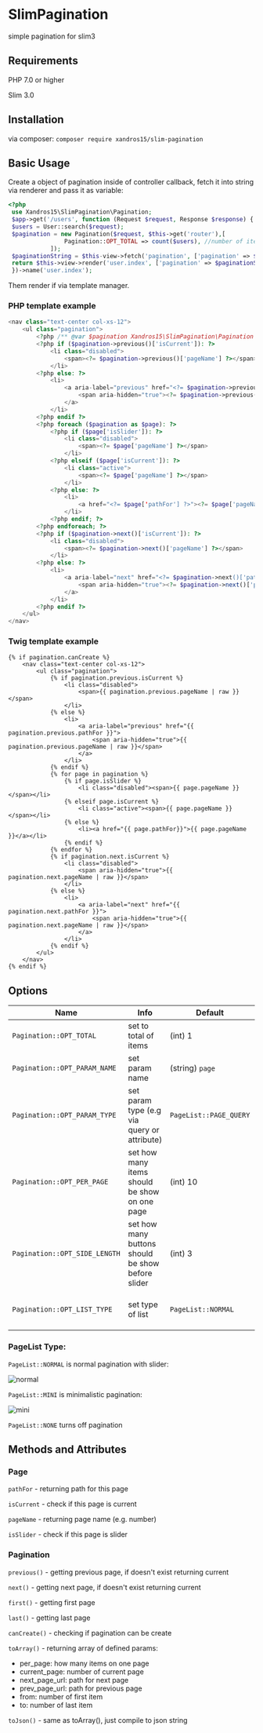 # SlimPagination
simple pagination for slim3

## Requirements

 PHP 7.0 or higher
 
 Slim 3.0
 
## Installation
via composer:
`composer require xandros15/slim-pagination`
## Basic Usage

Create a object of pagination inside of controller callback, fetch it into string via renderer and pass it as variable:

```php
<?php
 use Xandros15\SlimPagination\Pagination;
 $app->get('/users', function (Request $request, Response $response) {
 $users = User::search($request);
 $pagination = new Pagination($request, $this->get('router'),[
                Pagination::OPT_TOTAL => count($users), //number of items
            ]);
 $paginationString = $this-view->fetch('pagination', ['pagination' => $pagination]);
 return $this->view->render('user.index', ['pagination' => $paginationString]);
 })->name('user.index');

```

Them render if via template manager.

### PHP template example
```php
<nav class="text-center col-xs-12">
    <ul class="pagination">
        <?php /** @var $pagination Xandros15\SlimPagination\Pagination */ ?>
        <?php if ($pagination->previous()['isCurrent']): ?>
            <li class="disabled">
                <span><?= $pagination->previous()['pageName'] ?></span>
            </li>
        <?php else: ?>
            <li>
                <a aria-label="previous" href="<?= $pagination->previous()['pathFor'] ?>">
                    <span aria-hidden="true"><?= $pagination->previous()['pageName'] ?></span>
                </a>
            </li>
        <?php endif ?>
        <?php foreach ($pagination as $page): ?>
            <?php if ($page['isSlider']): ?>
                <li class="disabled">
                    <span><?= $page['pageName'] ?></span>
                </li>
            <?php elseif ($page['isCurrent']): ?>
                <li class="active">
                    <span><?= $page['pageName'] ?></span>
                </li>
            <?php else: ?>
                <li>
                    <a href="<?= $page['pathFor'] ?>"><?= $page['pageName'] ?></a>
                </li>
            <?php endif; ?>
        <?php endforeach; ?>
        <?php if ($pagination->next()['isCurrent']): ?>
            <li class="disabled">
                <span><?= $pagination->next()['pageName'] ?></span>
            </li>
        <?php else: ?>
            <li>
                <a aria-label="next" href="<?= $pagination->next()['pathFor'] ?>">
                    <span aria-hidden="true"><?= $pagination->next()['pageName'] ?></span>
                </a>
            </li>
        <?php endif ?>
    </ul>
</nav>
```

### Twig template example
```twig
{% if pagination.canCreate %}
    <nav class="text-center col-xs-12">
        <ul class="pagination">
            {% if pagination.previous.isCurrent %}
                <li class="disabled">
                    <span>{{ pagination.previous.pageName | raw }}</span>
                </li>
            {% else %}
                <li>
                    <a aria-label="previous" href="{{ pagination.previous.pathFor }}">
                        <span aria-hidden="true">{{ pagination.previous.pageName | raw }}</span>
                    </a>
                </li>
            {% endif %}
            {% for page in pagination %}
                {% if page.isSlider %}
                    <li class="disabled"><span>{{ page.pageName }}</span></li>
                {% elseif page.isCurrent %}
                    <li class="active"><span>{{ page.pageName }}</span></li>
                {% else %}
                    <li><a href="{{ page.pathFor}}">{{ page.pageName }}</a></li>
                {% endif %}
            {% endfor %}
            {% if pagination.next.isCurrent %}
                <li class="disabled">
                    <span aria-hidden="true">{{ pagination.next.pageName | raw }}</span>
                </li>
            {% else %}
                <li>
                    <a aria-label="next" href="{{ pagination.next.pathFor }}">
                        <span aria-hidden="true">{{ pagination.next.pageName | raw }}</span>
                    </a>
                </li>
            {% endif %}
        </ul>
    </nav>
{% endif %}
```

## Options

| Name  | Info | Default | More |
|---|---|---|---|
| `Pagination::OPT_TOTAL` | set to total of items | (int) 1 |-|
| `Pagination::OPT_PARAM_NAME` | set param name | (string) `page` | `?page=2` or route `/[{page:\d+}]` has param name: `page`|
| `Pagination::OPT_PARAM_TYPE` | set param type (e.g via query or attribute) | `PageList::PAGE_QUERY` | `PageList::PAGE_QUERY` for this build `?page=2`, `PageList::PAGE_ATTRIBUTE` for this build `/page/2` |
| `Pagination::OPT_PER_PAGE` | set how many items should be show on one page | (int) 10 |-|
| `Pagination::OPT_SIDE_LENGTH` | set how many buttons should be show before slider | (int) 3 |-|
| `Pagination::OPT_LIST_TYPE` | set type of list | `PageList::NORMAL` | available `PageList::NORMAL`, `PageList::MINI`, `PageList::NONE` |

### PageList Type:

`PageList::NORMAL` is normal pagination with slider:

![normal](https://cloud.githubusercontent.com/assets/10834079/16358420/a936bb66-3b12-11e6-84b2-01f643e748c8.png)

 `PageList::MINI` is minimalistic pagination:
 
![mini](https://cloud.githubusercontent.com/assets/10834079/16358438/f3a806fa-3b12-11e6-9604-2caa16e80c86.png)
 
 `PageList::NONE` turns off pagination
 
## Methods and Attributes

### Page 

`pathFor` - returning path for this page

`isCurrent` - check if this page is current

`pageName` - returning page name (e.g. number)

`isSlider` - check if this page is slider

### Pagination

`previous()` - getting previous page, if doesn't exist returning current

`next()` - getting next page, if doesn't exist returning current

`first()` - getting first page

`last()` - getting last page

`canCreate()` - checking if pagination can be create

`toArray()` - returning array of defined params:
* per_page: how many items on one page
* current_page: number of current page
* next_page_url: path for next page
* prev_page_url: path for previous page
* from: number of first item
* to: number of last item

`toJson()` - same as toArray(), just compile to json string
